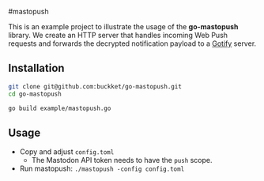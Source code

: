 #mastopush

This is an example project to illustrate the usage of the **go-mastopush** library.
We create an HTTP server that handles incoming Web Push requests and forwards the decrypted
notification payload to a [Gotify](https://gotify.net/) server.

## Installation

```sh
git clone git@github.com:buckket/go-mastopush.git
cd go-mastopush

go build example/mastopush.go
```

## Usage

- Copy and adjust `config.toml`
  - The Mastodon API token needs to have the `push` scope.
- Run mastopush: `./mastopush -config config.toml`

